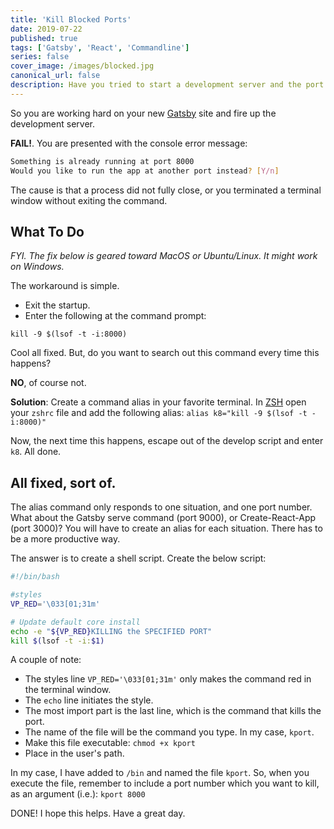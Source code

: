 ```yaml
---
title: 'Kill Blocked Ports'
date: 2019-07-22
published: true
tags: ['Gatsby', 'React', 'Commandline']
series: false
cover_image: /images/blocked.jpg
canonical_url: false
description: Have you tried to start a development server and the port is blocked? This post offers a dynamic shell script to fix this problem quickly.
---
```


So you are working hard on your new [Gatsby](https://www.gatsbyjs.org/) site and fire up the development server.

**FAIL!**. You are presented with the console error message:

```bash
Something is already running at port 8000
Would you like to run the app at another port instead? [Y/n]
```

The cause is that a process did not fully close, or you terminated a terminal window without exiting the command.

## What To Do

_FYI. The fix below is geared toward MacOS or Ubuntu/Linux. It might work on Windows._

The workaround is simple.

- Exit the startup.
- Enter the following at the command prompt:

`kill -9 $(lsof -t -i:8000)`

Cool all fixed. But, do you want to search out this command every time this happens?

**NO**, of course not.

**Solution**: Create a command alias in your favorite terminal. In [ZSH](https://ohmyz.sh/) open your `zshrc` file and add the following alias:
`alias k8="kill -9 $(lsof -t -i:8000)"`

Now, the next time this happens, escape out of the develop script and enter `k8`. All done.

## All fixed, sort of.

The alias command only responds to one situation, and one port number. What about the Gatsby serve command (port 9000), or Create-React-App (port 3000)? You will have to create an alias for each situation. There has to be a more productive way.

The answer is to create a shell script.
Create the below script:

```bash
#!/bin/bash

#styles
VP_RED='\033[01;31m'

# Update default core install
echo -e "${VP_RED}KILLING the SPECIFIED PORT"
kill $(lsof -t -i:$1)
```

A couple of note:

- The styles line `VP_RED='\033[01;31m'` only makes the command red in the terminal window.
- The `echo` line initiates the style.
- The most import part is the last line, which is the command that kills the port.
- The name of the file will be the command you type. In my case, `kport`.
- Make this file executable: `chmod +x kport`
- Place in the user's path.

In my case, I have added to `/bin` and named the file `kport`.
So, when you execute the file, remember to include a port number which you want to kill, as an argument (i.e.):
`kport 8000`

DONE! I hope this helps. Have a great day.
